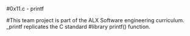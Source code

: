 #0x11.c - printf

#This team project is part of the ALX Software engineering curriculum. _printf replicates the C standard 
#library printf() function.

